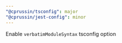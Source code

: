 ```yaml
---
"@cprussin/tsconfig": major
"@cprussin/jest-config": minor
---
```


Enable `verbatimModuleSyntax` tsconfig option
